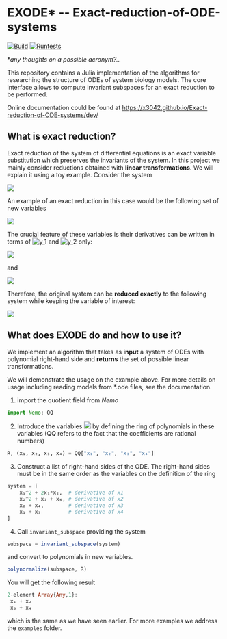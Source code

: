 # EXODE* -- Exact-reduction-of-ODE-systems

[![Build](https://github.com/x3042/Exact-reduction-of-ODE-systems/actions/workflows/Build.yml/badge.svg)](https://github.com/x3042/Exact-reduction-of-ODE-systems/actions/workflows/Build.yml) [![Runtests](https://github.com/x3042/Exact-reduction-of-ODE-systems/actions/workflows/Runtests.yml/badge.svg)](https://github.com/x3042/Exact-reduction-of-ODE-systems/actions/workflows/Runtests.yml)

**any thoughts on a possible acronym?..*

This repository contains a Julia implementation of the algorithms for researching the structure of ODEs of system biology models. The core interface allows to compute invariant subspaces for an exact reduction to be performed.

Online documentation could be found at https://x3042.github.io/Exact-reduction-of-ODE-systems/dev/

## What is exact reduction?

Exact reduction of the system of differential equations is an exact variable substitution which preserves the invariants of the system. In this project we mainly consider reductions obtained with **linear transformations**. We will explain it using a toy example. Consider the system

<img src="https://render.githubusercontent.com/render/math?math=\begin{cases} \dot{x}_1 = x_1^2 %2b 2x_1x_2,\\ \dot{x}_2  =  x_2^2 %2b x_3 %2b x_4,\\ \dot{x}_3  = x_2 %2b x_4, \\\dot{x}_4 = x_1 %2b x_3 \end{cases}\\">

An example of an exact reduction in this case would be the following set of new variables

<img src="https://render.githubusercontent.com/render/math?math=y_1 = x_1 %2b x_2 \quad \text{ and } \quad y_2 = x_3 %2b x_4\\">

The crucial feature of these variables is their derivatives can be written in terms of ![$y_1$](https://render.githubusercontent.com/render/math?math=%24y_1%24) and ![$y_2$](https://render.githubusercontent.com/render/math?math=%24y_2%24) only:

<img src="https://render.githubusercontent.com/render/math?math=\dot{y_1} = \dot{x_1} %2b \dot{x_2} = x_1^2 %2b 2x_1x_2 %2b x_2^2 %2b x_3 %2b x_4 = y_1^2 %2b y_2\\">

and

<img src="https://render.githubusercontent.com/render/math?math=\dot{y_2} = \dot{x_3} %2b \dot{x_4} = x_1 %2b x_2 %2b x_3 %2b x_4 = y_1 %2b y_2">

Therefore, the original system can be **reduced exactly** to the following system while keeping the variable of interest:

<img src="https://render.githubusercontent.com/render/math?math=\begin{cases} \dot{y}_1 = y_1^2 %2b y_2,\\ \dot{y}_2  =   y_1 %2b y_2\end{cases}\\">

## What does EXODE do and how to use it?

We implement an algorithm that takes as **input** a system of ODEs with polynomial right-hand side and **returns** the set of possible linear transformations.

We will demonstrate the usage on the example above. For more details on usage including reading models from \*.ode files, see the documentation.

1. import the quotient field from *Nemo*

```julia
import Nemo: QQ
```

2. Introduce the variables <img src="https://render.githubusercontent.com/render/math?math=x_1, x_2, x_3, x_4"> by defining the ring of polynomials in these variables (QQ refers to the fact that the coefficients are rational numbers)

```julia
R, (x₁, x₂, x₃, x₄) = QQ["x₁", "x₂", "x₃", "x₄"]
```

3. Construct a list of right-hand sides of the ODE. The right-hand sides must be in the same order as the variables on the definition of the ring

```julia
system = [
    x₁^2 + 2x₁*x₂,  # derivative of x1
    x₂^2 + x₃ + x₄, # derivative of x2
    x₂ + x₄,        # derivative of x3
    x₁ + x₃         # derivative of x4
]
```

4. Call `invariant_subspace` providing the system

```julia
subspace = invariant_subspace(system)
```

and convert to polynomials in new variables.

```julia
polynormalize(subspace, R)
```

You will get the following result

```julia
2-element Array{Any,1}:
 x₁ + x₂
 x₃ + x₄
```

which is the same as we have seen earlier. For more examples we address the `examples` folder.
